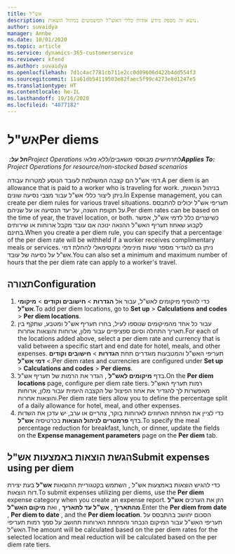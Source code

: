 ```yaml
---
title: אש"ל
description: נושא זה מספק מידע אודות כללי האש"ל המשמשים בניהול הוצאות.
author: suvaidya
manager: Annbe
ms.date: 10/01/2020
ms.topic: article
ms.service: dynamics-365-customerservice
ms.reviewer: kfend
ms.author: suvaidya
ms.openlocfilehash: 7d1c4ac7781cb711e2cc0d09606d422b4dd554f3
ms.sourcegitcommit: 11a61db54119503e82faec5f99c4273e8d1247e5
ms.translationtype: HT
ms.contentlocale: he-IL
ms.lasthandoff: 10/16/2020
ms.locfileid: "4077182"
---
```

# <a name="per-diems"></a><span data-ttu-id="47144-103">אש"ל</span><span class="sxs-lookup"><span data-stu-id="47144-103">Per diems</span></span>

<span data-ttu-id="47144-104">_**חל על:** ‏Project Operations לתרחישים מבוססי משאבים/ללא מלאי_</span><span class="sxs-lookup"><span data-stu-id="47144-104">_**Applies To:** Project Operations for resource/non-stocked based scenarios_</span></span>


<span data-ttu-id="47144-105">דמי אש"ל הם קצבה המשולמת לעובד הנוסע למטרות עבודה.</span><span class="sxs-lookup"><span data-stu-id="47144-105">A per diem is an allowance that is paid to a worker who is traveling for work.</span></span> <span data-ttu-id="47144-106">בניהול הוצאות, ניתן ליצור כללי אש"ל עבור מצבי נסיעה שונים.</span><span class="sxs-lookup"><span data-stu-id="47144-106">In Expense management, you can create per diem rules for  various travel situations.</span></span> <span data-ttu-id="47144-107">תעריפי אש"ל יכולים להתבסס על תקופת השנה, על יעד הנסיעה או על שניהם.</span><span class="sxs-lookup"><span data-stu-id="47144-107">Per diem rates can be based on the time of year, the travel location, or both.</span></span> <span data-ttu-id="47144-108">כשיוצרים כלל לדמי אש"ל, אפשר לקבוע שאחוז תעריף האש"ל ההנאה ינוכה אם עובד מקבל ארוחות או שירותים בחינם.</span><span class="sxs-lookup"><span data-stu-id="47144-108">When you create a per diem  rule, you can specify that a percentage of the per diem rate will be withheld if a worker receives complimentary meals or services.</span></span> <span data-ttu-id="47144-109">ניתן גם להגדיר מספר שעות מינימלי ומקסימאלי להחלת דמי אש"ל על נסיעה של עובד.</span><span class="sxs-lookup"><span data-stu-id="47144-109">You can also set a minimum and maximum number of hours that the per diem rate can apply to a worker's travel.</span></span>

## <a name="configuration"></a><span data-ttu-id="47144-110">תצורה</span><span class="sxs-lookup"><span data-stu-id="47144-110">Configuration</span></span> 

1. <span data-ttu-id="47144-111">כדי להוסיף מיקומים לאש"ל, עבור אל **הגדרות** > **חישובים וקודים** > **מיקומי אש"ל**.</span><span class="sxs-lookup"><span data-stu-id="47144-111">To add per diem locations, go to **Set up** > **Calculations and codes** > **Per diem locations**.</span></span>
2. <span data-ttu-id="47144-112">עבור כל אחד מהמיקומים שנוספו לעיל, בחרו תעריף אש"ל ומטבע, שתקף בין תאריך התחלה וסיום ספציפיים עבור מלון, ארוחות והוצאות אחרות.</span><span class="sxs-lookup"><span data-stu-id="47144-112">For each of the locations added above, select a per diem rate and currency that is valid between a specific start and end date for hotel, meals, and other expenses.</span></span> <span data-ttu-id="47144-113">תעריפי האש"ל והמטבעות מוגדרים תחת **הגדרות** > **חישובים וקודים** > **דמי אש"ל**.</span><span class="sxs-lookup"><span data-stu-id="47144-113">Per diem rates and currencies are configured under **Set up** > **Calculations and codes** > **Per diems**.</span></span>
3. <span data-ttu-id="47144-114">בדף **מיקומים לאש"ל** , הגדר את הרמות של תעריף אש"ל.</span><span class="sxs-lookup"><span data-stu-id="47144-114">On the **Per diem locations** page, configure per diem rate tiers.</span></span> <span data-ttu-id="47144-115">רמות תעריף האש"ל מאפשרות לך להגדיר את אחוז הפיצול של הקצבה היומית עבור מלון, ארוחות והוצאות אחרות.</span><span class="sxs-lookup"><span data-stu-id="47144-115">Per diem rate tiers allow you to define the percentage split of a daily allowance for hotel, meal, and other expenses.</span></span> 
4. <span data-ttu-id="47144-116">כדי לציין את הפחתת האחוזים לארוחות בוקר, צהריים או ערב, יש עדכן את השדות בדף **פרמטרים לניהול הוצאות** בכרטיסיה **אש"ל**.</span><span class="sxs-lookup"><span data-stu-id="47144-116">To specify the meal percentage reduction for breakfast, lunch, or dinner, update the fields on the **Expense management parameters** page on the **Per diem** tab.</span></span> 
    
## <a name="submit-expenses-using-per-diem"></a><span data-ttu-id="47144-117">הגשת הוצאות באמצעות אש"ל</span><span class="sxs-lookup"><span data-stu-id="47144-117">Submit expenses using per diem</span></span>
<span data-ttu-id="47144-118">כדי להגיש הוצאות באמצעות אש"ל , השתמש בקטגוריית ההוצאות **אש"ל** בעת יצירת דוח הוצאות.</span><span class="sxs-lookup"><span data-stu-id="47144-118">To submit expenses utilizing per diems, use the **Per diem** expense category when you create an expense report.</span></span> <span data-ttu-id="47144-119">הזן את הערכים **אש"ל מהתאריך** , **אש"ל עד לתאריך** , ואת **מיקום האש"ל**.</span><span class="sxs-lookup"><span data-stu-id="47144-119">Enter the **Per diem from date** , **Per diem to date** ,  and the **Per diem location**.</span></span> <span data-ttu-id="47144-120">הסכום יחושב בהתבסס על תעריפי האש"ל עבור המיקום הנבחר והפחתת הארוחות תחושב על סמך רמות תעריפי האש"ל.</span><span class="sxs-lookup"><span data-stu-id="47144-120">The amount will be calculated based on the per diem rates for the selected location and meal reduction will be calculated based on the per diem rate tiers.</span></span>
